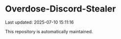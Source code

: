 # Overdose-Discord-Stealer

Last updated: 2025-07-10 15:11:16

This repository is automatically maintained.
